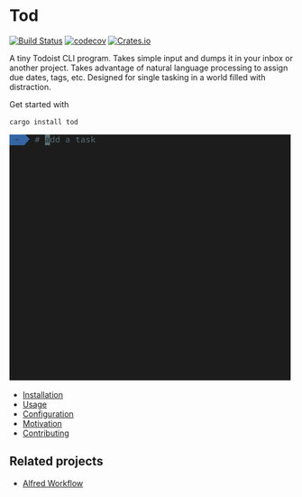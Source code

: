 # Tod

[![Build Status](https://github.com/alanvardy/tod/workflows/ci/badge.svg)](https://github.com/alanvardy/tod) [![codecov](https://codecov.io/gh/alanvardy/tod/branch/main/graph/badge.svg?token=9FBJK1SU0K)](https://codecov.io/gh/alanvardy/tod) [![Crates.io](https://img.shields.io/crates/v/tod.svg)](https://crates.io/crates/tod)

A tiny Todoist CLI program. Takes simple input and dumps it in your inbox or another project. Takes advantage of natural language processing to assign due dates, tags, etc. Designed for single tasking in a world filled with distraction.

Get started with

```bash
cargo install tod
```

![Tod](tod.gif)

- [Installation](/docs/installation.md)
- [Usage](/docs/usage.md)
- [Configuration](/docs/configuration.md)
- [Motivation](/docs/motivation.md)
- [Contributing](/docs/contributing.md)

## Related projects

- [Alfred Workflow](https://github.com/stacksjb/AlfredTodWorkflow)

